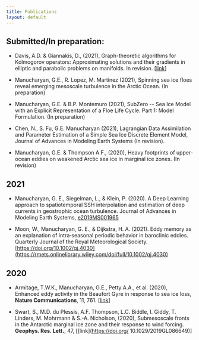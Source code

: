 ```yaml
---
title: Publications
layout: default
---
```

## Submitted/In preparation:

- Davis, A.D. & Giannakis, D., (2021), Graph-theoretic algorithms for Kolmogorov operators: Approximating solutions and their gradients in elliptic and parabolic problems on manifolds. In revision. [[link](https://arxiv.org/abs/2104.15124)]

- Manucharyan, G.E., R. Lopez, M. Martinez (2021), Spinning sea ice floes reveal emerging mesoscale turbulence in the Arctic Ocean. (In preparation)

- Manucharyan, G.E. & B.P. Montemuro (2021), SubZero -- Sea Ice Model with an Explicit Representation of a Floe Life Cycle. Part 1: Model Formulation.  (In preparation)

- Chen, N., S. Fu, G.E. Manucharyan (2021), Lagrangian Data Assimilation and Parameter Estimation of a Simple Sea Ice Discrete Element Model, Journal of Advances in Modeling Earth Systems (In revision).
 
- Manucharyan, G.E. & Thompson A.F., (2020), Heavy footprints of
  upper-ocean eddies on weakened Arctic sea ice in marginal ice
  zones. (In revision)

## 2021

- Manucharyan, G. E., Siegelman, L., & Klein, P. (2020). A Deep Learning approach to spatiotemporal SSH interpolation and estimation of deep currents in geostrophic ocean turbulence. Journal of Advances in Modeling Earth Systems, [e2019MS001965](https://agupubs.onlinelibrary.wiley.com/doi/pdfdirect/10.1029/2019MS001965)


- Moon, W., Manucharyan, G. E., & Dijkstra, H. A. (2021). Eddy memory as an explanation of intra‐seasonal periodic behavior in baroclinic eddies. Quarterly Journal of the Royal Meteorological Society.[https://doi.org/10.1002/qj.4030](https://rmets.onlinelibrary.wiley.com/doi/full/10.1002/qj.4030)

## 2020

- Armitage, T.W.K., Manucharyan, G.E., Petty A.A., et al. (2020),
  Enhanced eddy activity in the Beaufort Gyre in response to sea ice
  loss, **Nature Communications**, 11, 761. [[link](https://www.nature.com/articles/s41467-020-14449-z)]


- Swart, S., M.D. du Plessis, A.F. Thompson, L.C. Biddle, I. Giddy,
  T. Linders, M. Mohrmann & S.-A. Nicholson, (2020), Submesoscale
  fronts in the Antarctic marginal ice zone and their response to wind
  forcing. **Geophys. Res. Lett.**, 47,
  [[link](https://doi.org/ 10.1029/2019GL086649)]



